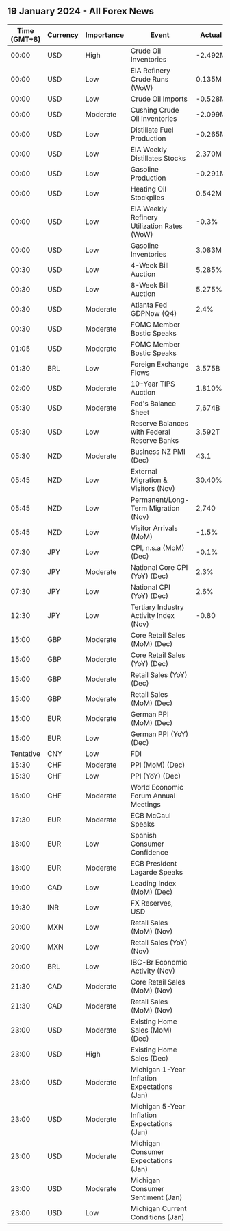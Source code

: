## 19 January 2024 - All Forex News

| Time (GMT+8) | Currency | Importance | Event | Actual | Forecast | Previous |
|------|----------|------------|-------|--------|----------|----------|
| 00:00 | USD | High | Crude Oil Inventories | -2.492M | -0.313M | 1.338M |
| 00:00 | USD | Low | EIA Refinery Crude Runs (WoW) | 0.135M |  | -0.161M |
| 00:00 | USD | Low | Crude Oil Imports | -0.528M |  | 1.316M |
| 00:00 | USD | Moderate | Cushing Crude Oil Inventories | -2.099M |  | -0.506M |
| 00:00 | USD | Low | Distillate Fuel Production | -0.265M |  | -0.064M |
| 00:00 | USD | Low | EIA Weekly Distillates Stocks | 2.370M | 0.880M | 6.528M |
| 00:00 | USD | Low | Gasoline Production | -0.291M |  | 0.901M |
| 00:00 | USD | Low | Heating Oil Stockpiles | 0.542M |  | -0.623M |
| 00:00 | USD | Low | EIA Weekly Refinery Utilization Rates (WoW) | -0.3% |  | -0.6% |
| 00:00 | USD | Low | Gasoline Inventories | 3.083M | 2.150M | 8.029M |
| 00:30 | USD | Low | 4-Week Bill Auction | 5.285% |  | 5.280% |
| 00:30 | USD | Low | 8-Week Bill Auction | 5.275% |  | 5.275% |
| 00:30 | USD | Moderate | Atlanta Fed GDPNow (Q4) | 2.4% | 2.4% | 2.4% |
| 00:30 | USD | Moderate | FOMC Member Bostic Speaks |  |  |  |
| 01:05 | USD | Moderate | FOMC Member Bostic Speaks |  |  |  |
| 01:30 | BRL | Low | Foreign Exchange Flows | 3.575B |  | -2.062B |
| 02:00 | USD | Moderate | 10-Year TIPS Auction | 1.810% |  | 2.180% |
| 05:30 | USD | Moderate | Fed's Balance Sheet | 7,674B |  | 7,687B |
| 05:30 | USD | Low | Reserve Balances with Federal Reserve Banks | 3.592T |  | 3.537T |
| 05:30 | NZD | Moderate | Business NZ PMI (Dec) | 43.1 |  | 46.5 |
| 05:45 | NZD | Low | External Migration & Visitors (Nov) | 30.40% |  | 39.80% |
| 05:45 | NZD | Low | Permanent/Long-Term Migration (Nov) | 2,740 |  | 9,090 |
| 05:45 | NZD | Low | Visitor Arrivals (MoM) | -1.5% |  | -6.7% |
| 07:30 | JPY | Low | CPI, n.s.a (MoM) (Dec) | -0.1% |  | -0.2% |
| 07:30 | JPY | Moderate | National Core CPI (YoY) (Dec) | 2.3% | 2.3% | 2.5% |
| 07:30 | JPY | Low | National CPI (YoY) (Dec) | 2.6% |  | 2.8% |
| 12:30 | JPY | Low | Tertiary Industry Activity Index (Nov) | -0.80 | 0.20 | -0.70 |
| 15:00 | GBP | Moderate | Core Retail Sales (MoM) (Dec) |  | -0.6% | 1.3% |
| 15:00 | GBP | Moderate | Core Retail Sales (YoY) (Dec) |  | 1.3% | 0.3% |
| 15:00 | GBP | Moderate | Retail Sales (YoY) (Dec) |  | 1.1% | 0.1% |
| 15:00 | GBP | Moderate | Retail Sales (MoM) (Dec) |  | -0.5% | 1.3% |
| 15:00 | EUR | Moderate | German PPI (MoM) (Dec) |  | -0.5% | -0.5% |
| 15:00 | EUR | Low | German PPI (YoY) (Dec) |  | -8.0% | -7.9% |
| Tentative | CNY | Low | FDI |  |  | -10.00% |
| 15:30 | CHF | Moderate | PPI (MoM) (Dec) |  | -0.6% | -0.9% |
| 15:30 | CHF | Low | PPI (YoY) (Dec) |  |  | -1.3% |
| 16:00 | CHF | Moderate | World Economic Forum Annual Meetings |  |  |  |
| 17:30 | EUR | Moderate | ECB McCaul Speaks |  |  |  |
| 18:00 | EUR | Low | Spanish Consumer Confidence |  |  | 76.7 |
| 18:00 | EUR | Moderate | ECB President Lagarde Speaks |  |  |  |
| 19:00 | CAD | Low | Leading Index (MoM) (Dec) |  |  | -0.01% |
| 19:30 | INR | Low | FX Reserves, USD |  |  | 617.30B |
| 20:00 | MXN | Low | Retail Sales (MoM) (Nov) |  | 0.5% | 0.8% |
| 20:00 | MXN | Low | Retail Sales (YoY) (Nov) |  | 3.2% | 3.4% |
| 20:00 | BRL | Low | IBC-Br Economic Activity (Nov) |  | 0.10% | -0.06% |
| 21:30 | CAD | Moderate | Core Retail Sales (MoM) (Nov) |  | -0.1% | 0.6% |
| 21:30 | CAD | Moderate | Retail Sales (MoM) (Nov) |  | 0.0% | 0.7% |
| 23:00 | USD | Moderate | Existing Home Sales (MoM) (Dec) |  |  | 0.8% |
| 23:00 | USD | High | Existing Home Sales (Dec) |  | 3.82M | 3.82M |
| 23:00 | USD | Moderate | Michigan 1-Year Inflation Expectations (Jan) |  |  | 3.1% |
| 23:00 | USD | Moderate | Michigan 5-Year Inflation Expectations (Jan) |  |  | 2.9% |
| 23:00 | USD | Moderate | Michigan Consumer Expectations (Jan) |  |  | 67.4 |
| 23:00 | USD | Moderate | Michigan Consumer Sentiment (Jan) |  | 70.0 | 69.7 |
| 23:00 | USD | Low | Michigan Current Conditions (Jan) |  |  | 73.3 |
